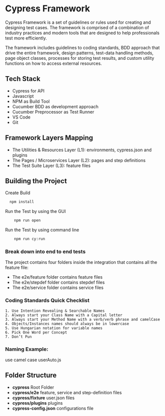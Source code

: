 # Cypress Framework

Cypress Framework is a set of guidelines or rules used for creating and designing test cases. The framework is comprised of a combination of industry practices and modern tools that are designed to help professionals test more efficiently.

The framework includes guidelines to coding standards, BDD approach that drive the entire framework, design patterns, test-data handling methods, page object classes, processes for storing test results, and custom utility functions on how to access external resources.

## Tech Stack

- Cypress for API
- Javascript
- NPM as Build Tool
- Cucumber BDD as development approach
- Cucumber Preprocessor as Test Runner
- VS Code
- Git

## Framework Layers Mapping

- The Utilities & Resources Layer (L1): environments, cypress.json and plugins
- The Pages / Microservices Layer (L2): pages and step definitions
- The Test Suite Layer (L3): feature files

## Building the Project

Create Build

```bash
  npm install
```

Run the Test by using the GUI

```bash
    npm run open
```

Run the Test by using command line

```bash
    npm run cy:run
```

### Break down into end to end tests

The project contains four folders inside the integration that contains all the feature file:

- The e2e/feature folder contains feature files
- The e2e/stepdef folder contains stepdef files
- The e2e/service folder contains service files
### Coding Standards Quick Checklist

    1. Use Intention Revealing & Searchable Names
    2. Always start your Class Name with a Capital letter
    3. Always start your Method Name with a verb/verb phrase and camelCase
    4. Objects/Instances names should always be in lowercase
    5. Use Hungarian notation for variable names
    6. Pick One Word per Concept
    7. Don’t Pun

### Naming Example:
use camel case userAuto.js

## Folder Structure

- **cypress** Root Folder
- **cypress/e2e** feature, service and step-definition files
- **cypress/fixture** user.json files
- **cypress/plugins** plugins
- **cypress-config.json** configurations file 

